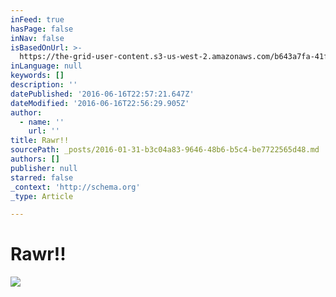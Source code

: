 ```yaml
---
inFeed: true
hasPage: false
inNav: false
isBasedOnUrl: >-
  https://the-grid-user-content.s3-us-west-2.amazonaws.com/b643a7fa-41f7-488e-aacd-2ef57d838757.png
inLanguage: null
keywords: []
description: ''
datePublished: '2016-06-16T22:57:21.647Z'
dateModified: '2016-06-16T22:56:29.905Z'
author:
  - name: ''
    url: ''
title: Rawr!!
sourcePath: _posts/2016-01-31-b3c04a83-9646-48b6-b5c4-be7722565d48.md
authors: []
publisher: null
starred: false
_context: 'http://schema.org'
_type: Article

---
```

# Rawr!!
![](https://s3-us-west-2.amazonaws.com/the-grid-img/p/95648b32e31c7d15dcebcfc53fa0b06826f36dc2.png)